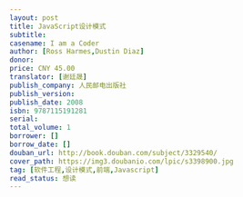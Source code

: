 ```yaml
---
layout: post
title: JavaScript设计模式
subtitle: 
casename: I am a Coder
author: [Ross Harmes,Dustin Diaz]
donor: 
price: CNY 45.00
translator: [谢廷晟]
publish_company: 人民邮电出版社
publish_version: 
publish_date: 2008
isbn: 9787115191281
serial: 
total_volume: 1
borrower: []
borrow_date: []
douban_url: http://book.douban.com/subject/3329540/
cover_path: https://img3.doubanio.com/lpic/s3398900.jpg
tag: [软件工程,设计模式,前端,Javascript]
read_status: 想读
---
```

